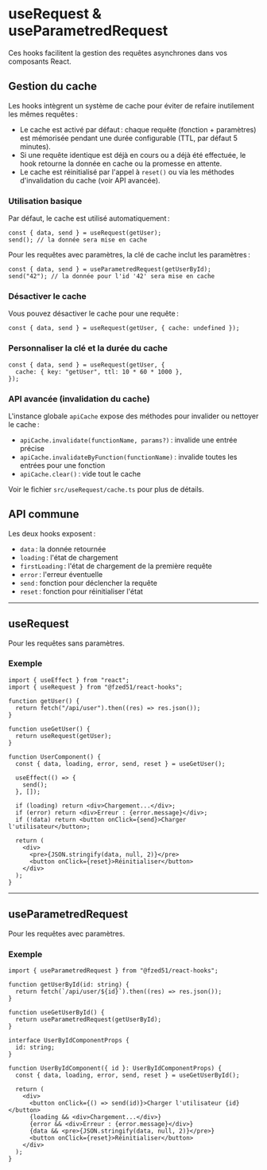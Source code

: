 # useRequest & useParametredRequest

Ces hooks facilitent la gestion des requêtes asynchrones dans vos composants React.

## Gestion du cache

Les hooks intègrent un système de cache pour éviter de refaire inutilement les mêmes requêtes :

- Le cache est activé par défaut : chaque requête (fonction + paramètres) est mémorisée pendant une durée configurable (TTL, par défaut 5 minutes).
- Si une requête identique est déjà en cours ou a déjà été effectuée, le hook retourne la donnée en cache ou la promesse en attente.
- Le cache est réinitialisé par l'appel à `reset()` ou via les méthodes d'invalidation du cache (voir API avancée).

### Utilisation basique

Par défaut, le cache est utilisé automatiquement :

```tsx
const { data, send } = useRequest(getUser);
send(); // la donnée sera mise en cache
```

Pour les requêtes avec paramètres, la clé de cache inclut les paramètres :

```tsx
const { data, send } = useParametredRequest(getUserById);
send("42"); // la donnée pour l'id '42' sera mise en cache
```

### Désactiver le cache

Vous pouvez désactiver le cache pour une requête :

```tsx
const { data, send } = useRequest(getUser, { cache: undefined });
```

### Personnaliser la clé et la durée du cache

```tsx
const { data, send } = useRequest(getUser, {
  cache: { key: "getUser", ttl: 10 * 60 * 1000 },
});
```

### API avancée (invalidation du cache)

L'instance globale `apiCache` expose des méthodes pour invalider ou nettoyer le cache :

- `apiCache.invalidate(functionName, params?)` : invalide une entrée précise
- `apiCache.invalidateByFunction(functionName)` : invalide toutes les entrées pour une fonction
- `apiCache.clear()` : vide tout le cache

Voir le fichier `src/useRequest/cache.ts` pour plus de détails.

## API commune

Les deux hooks exposent :

- `data` : la donnée retournée
- `loading` : l'état de chargement
- `firstLoading` : l'état de chargement de la première requête
- `error` : l'erreur éventuelle
- `send` : fonction pour déclencher la requête
- `reset` : fonction pour réinitialiser l'état

---

## useRequest

Pour les requêtes sans paramètres.

### Exemple

```tsx
import { useEffect } from "react";
import { useRequest } from "@fzed51/react-hooks";

function getUser() {
  return fetch("/api/user").then((res) => res.json());
}

function useGetUser() {
  return useRequest(getUser);
}

function UserComponent() {
  const { data, loading, error, send, reset } = useGetUser();

  useEffect(() => {
    send();
  }, []);

  if (loading) return <div>Chargement...</div>;
  if (error) return <div>Erreur : {error.message}</div>;
  if (!data) return <button onClick={send}>Charger l'utilisateur</button>;

  return (
    <div>
      <pre>{JSON.stringify(data, null, 2)}</pre>
      <button onClick={reset}>Réinitialiser</button>
    </div>
  );
}
```

---

## useParametredRequest

Pour les requêtes avec paramètres.

### Exemple

```tsx
import { useParametredRequest } from "@fzed51/react-hooks";

function getUserById(id: string) {
  return fetch(`/api/user/${id}`).then((res) => res.json());
}

function useGetUserById() {
  return useParametredRequest(getUserById);
}

interface UserByIdComponentProps {
  id: string;
}

function UserByIdComponent({ id }: UserByIdComponentProps) {
  const { data, loading, error, send, reset } = useGetUserById();

  return (
    <div>
      <button onClick={() => send(id)}>Charger l'utilisateur {id}</button>
      {loading && <div>Chargement...</div>}
      {error && <div>Erreur : {error.message}</div>}
      {data && <pre>{JSON.stringify(data, null, 2)}</pre>}
      <button onClick={reset}>Réinitialiser</button>
    </div>
  );
}
```
